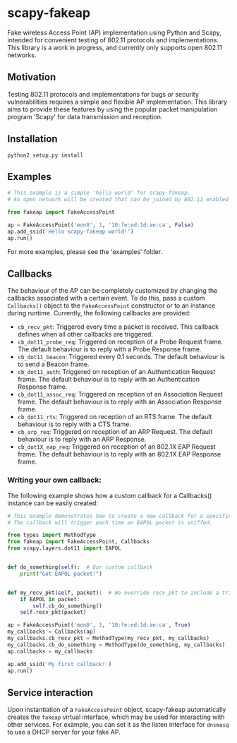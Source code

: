 scapy-fakeap
============

Fake wireless Access Point (AP) implementation using Python and Scapy, intended for convenient testing of 802.11 protocols and implementations. This library is a work in progress, and currently only supports open 802.11 networks.


Motivation
----------

Testing 802.11 protocols and implementations for bugs or security vulnerabilities requires a simple and flexible AP implementation. This library aims to provide these features by using the popular packet manipulation program 'Scapy' for data transmission and reception. 


Installation
------------

```python2 setup.py install```


Examples
--------

```python
# This example is a simple 'hello world' for scapy-fakeap.
# An open network will be created that can be joined by 802.11 enabled devices.

from fakeap import FakeAccessPoint

ap = FakeAccessPoint('mon0', 1, '10:fe:ed:1d:ae:ca', False)
ap.add_ssid('Hello scapy-fakeap world!')
ap.run()
```

For more examples, please see the 'examples' folder.


Callbacks
---------

The behaviour of the AP can be completely customized by changing the callbacks associated with a certain event. To do this, pass a custom ```Callbacks()``` object to the ```FakeAccessPoint``` constructor or to an instance during runtime. Currently, the following callbacks are provided:

- ```cb_recv_pkt```: Triggered every time a packet is received. This callback defines when all other callbacks are triggered.
- ```cb_dot11_probe_req```: Triggered on reception of a Probe Request frame. The default behaviour is to reply with a Probe Response frame.
- ```cb_dot11_beacon```: Triggered every 0.1 seconds. The default behaviour is to send a Beacon frame.
- ```cb_dot11_auth```: Triggered on reception of an Authentication Request frame. The default behaviour is to reply with an Authentication Response frame.
- ```cb_dot11_assoc_req```: Triggered on reception of an Association Request frame. The default behaviour is to reply with an Association Response frame.
- ```cb_dot11_rts```: Triggered on reception of an RTS frame. The default behaviour is to reply with a CTS frame.
- ```cb_arp_req```: Triggered on reception of an ARP Request. The default behaviour is to reply with an ARP Response.
- ```cb_dot1X_eap_req```: Triggered on reception of an 802.1X EAP Request frame. The default behaviour is to reply with an 802.1X EAP Response frame.


### Writing your own callback:

The following example shows how a custom callback for a Callbacks() instance can be easily created:

```python
# This example demonstrates how to create a new callback for a specific Callbacks() instance.
# The callback will trigger each time an EAPOL packet is sniffed.

from types import MethodType
from fakeap import FakeAccessPoint, Callbacks
from scapy.layers.dot11 import EAPOL


def do_something(self):  # Our custom callback
    print("Got EAPOL packet!")


def my_recv_pkt(self, packet):  # We override recv_pkt to include a trigger for our callback
    if EAPOL in packet:
        self.cb_do_something()
    self.recv_pkt(packet)

ap = FakeAccessPoint('mon0', 1, '10:fe:ed:1d:ae:ca', True)
my_callbacks = Callbacks(ap)
my_callbacks.cb_recv_pkt = MethodType(my_recv_pkt, my_callbacks)
my_callbacks.cb_do_something = MethodType(do_something, my_callbacks)
ap.callbacks = my_callbacks

ap.add_ssid('My first callback!')
ap.run()
```


Service interaction
-------------------

Upon instantiation of a ```FakeAccessPoint``` object, scapy-fakeap automatically creates the ```fakeap``` virtual interface, which may be used for interacting with other services. For example, you can set it as the listen interface for ```dnsmasq``` to use a DHCP server for your fake AP.